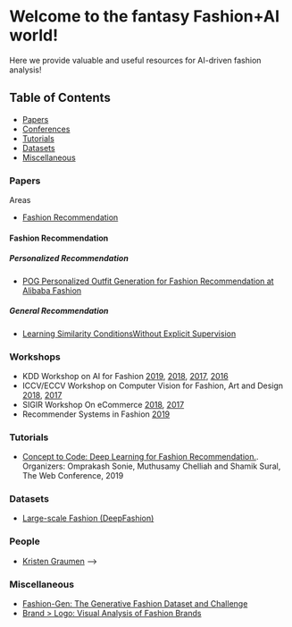 # Welcome to the fantasy Fashion+AI world!

Here we provide valuable and useful resources for AI-driven fashion analysis!
## Table of Contents

* [Papers](#papers)
* [Conferences](#workshops)
* [Tutorials](#tutorials)
* [Datasets](#datasets)
* [Miscellaneous](#miscellaneous)


### Papers

Areas
* [Fashion Recommendation](#fashion-embeddings)


#### Fashion Recommendation
##### Personalized Recommendation
  - [POG Personalized Outfit Generation for Fashion Recommendation at Alibaba Fashion](https://arxiv.org/abs/1905.01866)
##### General Recommendation
  - [Learning Similarity ConditionsWithout Explicit Supervision](https://arxiv.org/abs/1908.08589)
  

### Workshops
* KDD Workshop on AI for Fashion [2019](https://kddfashion2019.mybluemix.net/), [2018](https://kddfashion2018.mybluemix.net/), [2017](https://kddfashion2017.mybluemix.net/), [2016](http://kddfashion2016.mybluemix.net/)
* ICCV/ECCV Workshop on Computer Vision for Fashion, Art and Design [2018](https://sites.google.com/view/eccvfashion/), [2017](https://sites.google.com/zalando.de/cvf-iccv2017/home?authuser=0)
* SIGIR Workshop On eCommerce [2018](https://sigir-ecom.github.io/index.html), [2017](http://sigir-ecom.weebly.com/)
* Recommender Systems in Fashion [2019](https://zalandoresearch.github.io/fashionxrecsys/)

### Tutorials
* [Concept to Code: Deep Learning for Fashion Recommendation.](https://www2019.thewebconf.org/tutorials).        
Organizers: Omprakash Sonie, Muthusamy Chelliah and Shamik Sural, The Web Conference, 2019


### Datasets
* [Large-scale Fashion (DeepFashion)](http://mmlab.ie.cuhk.edu.hk/projects/DeepFashion.html)

### People
* [Kristen Graumen](http://www.cs.utexas.edu/users/grauman/)
-->
### Miscellaneous
- [Fashion-Gen: The Generative Fashion Dataset and Challenge](https://arxiv.org/abs/1806.08317v1)
- [Brand > Logo: Visual Analysis of Fashion Brands](https://arxiv.org/pdf/1810.09941v1.pdf)

